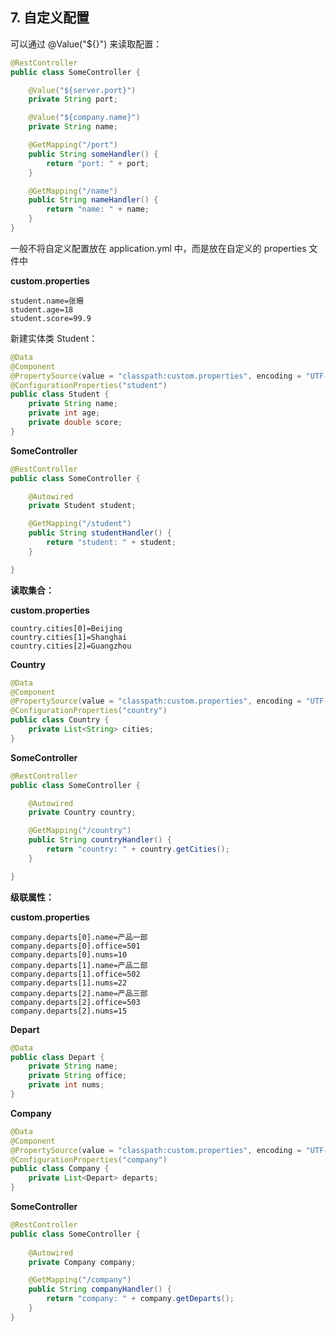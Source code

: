 ## 7. 自定义配置

可以通过 @Value("${}") 来读取配置：

```java
@RestController
public class SomeController {

    @Value("${server.port}")
    private String port;

    @Value("${company.name}")
    private String name;

    @GetMapping("/port")
    public String someHandler() {
        return "port: " + port;
    }

    @GetMapping("/name")
    public String nameHandler() {
        return "name: " + name;
    }
}
```

一般不将自定义配置放在 application.yml 中，而是放在自定义的 properties 文件中

**custom.properties**

```properties
student.name=张珊
student.age=18
student.score=99.9
```

新建实体类 Student：

```java
@Data
@Component
@PropertySource(value = "classpath:custom.properties", encoding = "UTF-8")
@ConfigurationProperties("student")
public class Student {
    private String name;
    private int age;
    private double score;
}
```

**SomeController**

```java
@RestController
public class SomeController {

    @Autowired
    private Student student;

    @GetMapping("/student")
    public String studentHandler() {
        return "student: " + student;
    }

}
```



**读取集合：**

**custom.properties**

```properties
country.cities[0]=Beijing
country.cities[1]=Shanghai
country.cities[2]=Guangzhou
```

**Country**

```java
@Data
@Component
@PropertySource(value = "classpath:custom.properties", encoding = "UTF-8")
@ConfigurationProperties("country")
public class Country {
    private List<String> cities;
}
```

**SomeController**

```java
@RestController
public class SomeController {

    @Autowired
    private Country country;

    @GetMapping("/country")
    public String countryHandler() {
        return "country: " + country.getCities();
    }

}
```

**级联属性：**

**custom.properties**

```properties
company.departs[0].name=产品一部
company.departs[0].office=501
company.departs[0].nums=10
company.departs[1].name=产品二部
company.departs[1].office=502
company.departs[1].nums=22
company.departs[2].name=产品三部
company.departs[2].office=503
company.departs[2].nums=15
```

**Depart**

```java
@Data
public class Depart {
    private String name;
    private String office;
    private int nums;
}
```

**Company**

```java
@Data
@Component
@PropertySource(value = "classpath:custom.properties", encoding = "UTF-8")
@ConfigurationProperties("company")
public class Company {
    private List<Depart> departs;
}
```

**SomeController**

```java
@RestController
public class SomeController {
    
    @Autowired
    private Company company;

    @GetMapping("/company")
    public String companyHandler() {
        return "company: " + company.getDeparts();
    }
}
```

